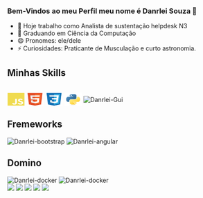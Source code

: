 ### Bem-Vindos ao meu Perfil meu nome é Danrlei Souza 👋

- 🔭 Hoje trabalho como Analista de sustentação helpdesk N3
- 🌱 Graduando em Ciência da Computação
- 😄 Pronomes: ele/dele
- ⚡ Curiosidades: Praticante de Musculação e curto astronomia.

## Minhas Skills

<div style="display: inline_block"><br>
  <img align="center" alt="Danrlei-Js" height="30" width="40" src="https://raw.githubusercontent.com/devicons/devicon/master/icons/javascript/javascript-plain.svg">
  <img align="center" alt="Danrlei-HTML" height="30" width="40" src="https://raw.githubusercontent.com/devicons/devicon/master/icons/html5/html5-original.svg">
  <img align="center" alt="Danrlei-CSS" height="30" width="40" src="https://raw.githubusercontent.com/devicons/devicon/master/icons/css3/css3-original.svg">
  <img align="center" alt="Danrlei-Python" height="30" width="40" src="https://raw.githubusercontent.com/devicons/devicon/master/icons/python/python-original.svg">
  <img align="center" alt="Danrlei-Gui" height="30" width="40" src="https://cdn.jsdelivr.net/gh/devicons/devicon/icons/adonisjs/adonisjs-original.svg" />
</div>

## Fremeworks

<div>
  <img align="center" alt="Danrlei-bootstrap" height="30" width="40" src="https://cdn.jsdelivr.net/gh/devicons/devicon/icons/adonisjs/adonisjs-original.svg" />
  <img align="center" alt="Danrlei-angular" height="30" width="40" src="https://assets.stickpng.com/images/5847ea22cef1014c0b5e4833.png" />
</div>

## Domino
  <img align="center" alt="Danrlei-docker" height="30" width="40" src="https://cdn.jsdelivr.net/gh/devicons/devicon/icons/adonisjs/adonisjs-original.svg" />
  <img align="center" alt="Danrlei-docker" height="30" width="40" src="https://cdn.jsdelivr.net/gh/devicons/devicon/icons/adonisjs/adonisjs-original.svg" />
        

<div> 
  <a href="https://www.youtube.com/@Danrleinascimento" target="_blank"><img src="https://img.shields.io/badge/YouTube-FF0000?style=for-the-badge&logo=youtube&logoColor=white" target="_blank"></a>
  <a href="https://www.instagram.com/souzadanrlei/" target="_blank"><img src="https://img.shields.io/badge/-Instagram-%23E4405F?style=for-the-badge&logo=instagram&logoColor=white" target="_blank"></a>
 <a href="https://discord.gg/wagxzStdcR" target="_blank"><img src="https://img.shields.io/badge/Discord-7289DA?style=for-the-badge&logo=discord&logoColor=white" target="_blank"></a> 
  <a href = "mailto:danrleimentalista@gmail.com"><img src="https://img.shields.io/badge/-Gmail-%23333?style=for-the-badge&logo=gmail&logoColor=white" target="_blank"></a>
  <a href="https://www.linkedin.com/in/danrlei-souza/" target="_blank"><img src="https://img.shields.io/badge/-LinkedIn-%230077B5?style=for-the-badge&logo=linkedin&logoColor=white" target="_blank"></a> 
  
</div>
